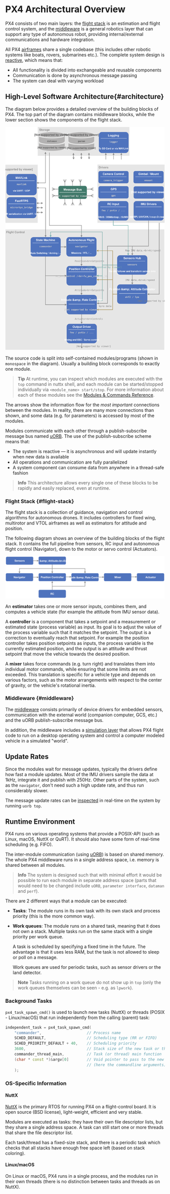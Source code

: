 # PX4 Architectural Overview

PX4 consists of two main layers: the [flight stack](#flight-stack) is an estimation and flight control system,
and the [middleware](#middleware) is a general robotics layer that can support any type of autonomous robot, providing internal/external communications and hardware integration.

All PX4 [airframes](../airframes/README.md) share a single codebase (this includes other robotic systems like boats, rovers, submarines etc.). The complete system design is [reactive](http://www.reactivemanifesto.org), which means that:

- All functionality is divided into exchangeable and reusable components
- Communication is done by asynchronous message passing
- The system can deal with varying workload


## High-Level Software Architecture{#architecture}

The diagram below provides a detailed overview of the building blocks of PX4. 
The top part of the diagram contains middleware blocks, while the lower
section shows the components of the flight stack.

![PX4 Architecture](../../assets/diagrams/PX4_Architecture.svg)

<!-- This diagram can be updated from 
[here](https://drive.google.com/file/d/0B1TDW9ajamYkaGx3R0xGb1NaeU0/view?usp=sharing) 
and opened with draw.io Diagrams. You might need to request access if you
don't have a px4.io Google account.
Caution: it can happen that after exporting some of the arrows are wrong. In
that case zoom into the graph until the arrows are correct, and then export
again. -->

The source code is split into self-contained modules/programs (shown in `monospace` in the
diagram). Usually a building block corresponds to exactly one module. 

> **Tip** At runtime, you can inspect which modules are executed with the `top` command in nuttx shell, 
> and each module can be started/stopped individually via `<module_name> start/stop`.
> For more information about each of these modules see the
> [Modules & Commands Reference](../middleware/modules_main.md).

The arrows show the information flow for the *most important* connections between
the modules. In reality, there are many more connections than shown, and some data 
(e.g. for parameters) is accessed by most of the modules.

Modules communicate with each other through a 
publish-subscribe message bus named [uORB](../middleware/uorb.md). 
The use of the publish-subscribe scheme means that:

- The system is reactive — it is
  asynchronous and will update instantly when new data is available
- All operations and communication are fully parallelized
- A system component can consume data from anywhere in a thread-safe fashion

> **Info** This architecture allows every single one of these
> blocks to be rapidly and easily replaced, even at runtime.


### Flight Stack {#flight-stack}

The flight stack is a collection of guidance, navigation and control algorithms 
for autonomous drones. 
It includes controllers for fixed wing, multirotor and VTOL airframes 
as well as estimators for attitude and position.

The following diagram shows an overview of the building blocks of
the flight stack. It contains the full pipeline from sensors, RC input and
autonomous flight control (Navigator), down to the motor or servo control
(Actuators).

![PX4 High-Level Flight Stack](../../assets/diagrams/PX4_High-Level_Flight-Stack.svg)
<!-- This diagram can be updated from 
[here](https://drive.google.com/a/px4.io/file/d/15J0eCL77fHbItA249epT3i2iOx4VwJGI/view?usp=sharing) 
and opened with draw.io Diagrams. You might need to request access if you
don't have a px4.io Google account.
Caution: it can happen that after exporting some of the arrows are wrong. In
that case zoom into the graph until the arrows are correct, and then export
again. -->

An **estimator** takes one or more sensor inputs, combines them, and computes a
vehicle state (for example the attitude from IMU sensor data).

A **controller** is a component that takes a setpoint and a measurement or
estimated state (process variable) as input. Its goal is to adjust the value of
the process variable such that it matches the setpoint. The output is a
correction to eventually reach that setpoint. For example the position
controller takes position setpoints as inputs, the process variable is the
currently estimated position, and the output is an attitude and thrust setpoint
that move the vehicle towards the desired position.

A **mixer** takes force commands (e.g. turn right) and translates them into
individual motor commands, while ensuring that some limits are not
exceeded. This translation is specific for a vehicle type and depends on various
factors, such as the motor arrangements with respect to the center of gravity,
or the vehicle's rotational inertia.


### Middleware {#middleware}

The [middleware](../middleware/README.md) consists primarily of device drivers
for embedded sensors, communication with the external world (companion computer,
GCS, etc.) and the uORB publish-subscribe message bus.

In addition, the middleware includes a [simulation layer](../simulation/README.md) 
that allows PX4 flight code to run on a desktop operating system and control 
a computer modeled vehicle in a simulated "world".



## Update Rates

Since the modules wait for message updates, typically the drivers define how
fast a module updates. Most of the IMU drivers sample the data at 1kHz,
integrate it and publish with 250Hz. Other parts of the system, such
as the `navigator`, don't need such a high update rate, and thus run
considerably slower.

The message update rates can be [inspected](../middleware/uorb.md#urb-top-command)
in real-time on the system by running `uorb top`.

## Runtime Environment

PX4 runs on various operating systems that provide a POSIX-API
(such as Linux, macOS, NuttX or QuRT). It should also have some form of
real-time scheduling (e.g. FIFO).

The inter-module communication (using [uORB](../middleware/uorb.md)) is based on shared memory. 
The whole PX4 middleware runs in a single address space, i.e. memory is shared between all modules. 

> **Info** The system is designed such that with minimal effort it would
> be possible to run each module in separate address space (parts that would need
> to be changed include `uORB`, `parameter interface`, `dataman` and `perf`).

There are 2 different ways that a module can be executed:
- **Tasks**: The module runs in its own task with its own stack and process priority
  (this is the more common way). 
- **Work queues**: The module runs on a shared task, meaning that it does not own a stack. 
  Multiple tasks run on the same stack with a single priority per work queue.

  A task is scheduled by specifying a fixed time in the future.
  The advantage is that it uses less RAM, but the task is not allowed to sleep
  or poll on a message.

  Work queues are used for periodic tasks, 
  such as sensor drivers or the land detector.

> **Note** Tasks running on a work queue do not show up in `top` 
> (only the work queues themselves can be seen - e.g. as `lpwork`).


### Background Tasks

`px4_task_spawn_cmd()` is used to launch new tasks (NuttX) or threads (POSIX - Linux/macOS) that run independently from the calling (parent) task:

```cpp
independent_task = px4_task_spawn_cmd(
    "commander",                    // Process name
    SCHED_DEFAULT,                  // Scheduling type (RR or FIFO)
    SCHED_PRIORITY_DEFAULT + 40,    // Scheduling priority
    3600,                           // Stack size of the new task or thread
    commander_thread_main,          // Task (or thread) main function
    (char * const *)&argv[0]        // Void pointer to pass to the new task
                                    // (here the commandline arguments).
    );
```


### OS-Specific Information

#### NuttX

[NuttX](http://nuttx.org/) is the primary RTOS for running PX4 on a flight-control
board. It is open source (BSD license), light-weight, efficient and very stable.

Modules are executed as tasks: they have their own file descriptor lists, but
they share a single address space. A task can still start one or more threads
that share the file descriptor list.

Each task/thread has a fixed-size stack, and there is a periodic task which
checks that all stacks have enough free space left (based on stack coloring).


#### Linux/macOS

On Linux or macOS, PX4 runs in a single process, and the modules run in their own
threads (there is no distinction between tasks and threads as on NuttX).
